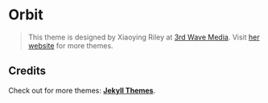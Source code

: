 # Orbit
> This theme is designed by Xiaoying Riley at [3rd Wave Media](http://themes.3rdwavemedia.com/).
> Visit [her website](http://themes.3rdwavemedia.com/) for more themes.

## Credits

Check out for more themes: [**Jekyll Themes**](http://jekyll-themes.com).

